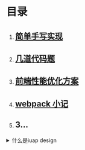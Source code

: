 # 目录

1. ## [简单手写实现](/blog/简单手写实现/)
1. ## [几道代码题](/blog/几道代码题/)
1. ## [前端性能优化方案](/blog/前端性能优化方案/)
2. ## [webpack 小记](/blog/webpack小记/)
3. ## 3...

<details>
  <summary>什么是iuap design</summary>
  iuap design 是用友网络FED团队开发的企业级应用前端集成解决方案。
</details>
